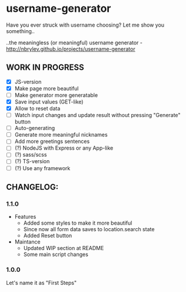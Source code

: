 # username-generator
Have you ever struck with username choosing? Let me show you something..

..the meaningless (or meaningful) username generator - http://nbrylev.github.io/projects/username-generator

## WORK IN PROGRESS
- [x] JS-version
- [x] Make page more beautiful
- [ ] Make generator more generatable
- [x] Save input values (GET-like)
- [x] Allow to reset data
- [ ] Watch input changes and update result without pressing "Generate" button
- [ ] Auto-generating
- [ ] Generate more meaningful nicknames
- [ ] Add more greetings sentences
- [ ] (?) NodeJS with Express or any App-like
- [ ] (?) sass/scss
- [ ] (?) TS-version
- [ ] (?) Use any framework

## CHANGELOG:

### 1.1.0
- Features
    - Added some styles to make it more beautiful
    - Since now all form data saves to location.search state
    - Added Reset button
- Maintance
    - Updated WIP section at README
    - Some main script changes

### 1.0.0
  Let's name it as "First Steps"
